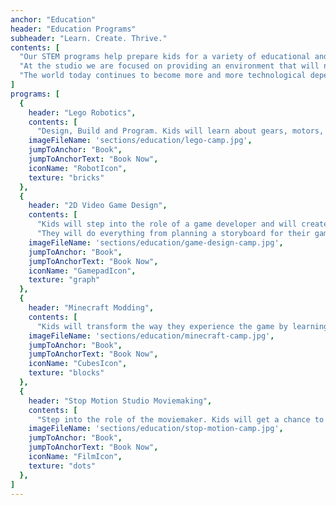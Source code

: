 ```yaml
---
anchor: "Education"
header: "Education Programs"
subheader: "Learn. Create. Thrive."
contents: [
  "Our STEM programs help prepare kids for a variety of educational and career paths. We offer a variety of programs that emphasize hands-on activities for learning to help kids explore subjects and questions in new and unique ways.", 
  "At the studio we are focused on providing an environment that will nurture and support all types of learners thanks to our dedicated and experienced instructors.",
  "The world today continues to become more and more technological dependent and we are here to help build and strengthen your young learner’s knowledge in this area. Help your kid prepare for the future!"
]
programs: [
  {
    header: "Lego Robotics",
    contents: [
      "Design, Build and Program. Kids will learn about gears, motors, and sensors. They will dive into the basics of engineering using Lego’s Wedo/EV3 Software. There are LOTS of exciting interactive objects to build and then program to move, react, and make sounds!"],
    imageFileName: 'sections/education/lego-camp.jpg',
    jumpToAnchor: "Book",
    jumpToAnchorText: "Book Now",
    iconName: "RobotIcon",
    texture: "bricks"
  },
  {
    header: "2D Video Game Design",
    contents: [
      "Kids will step into the role of a game developer and will create a complete game. This activity will help kids develop their creativity and turn their imaginations into reality.", 
      "They will do everything from planning a storyboard for their game, designing their own characters, creating unique environments to programming a showdown with the final boss! They will have the opportunity to take the game home when it is complete!"],
    imageFileName: 'sections/education/game-design-camp.jpg',
    jumpToAnchor: "Book",
    jumpToAnchorText: "Book Now",
    iconName: "GamepadIcon",
    texture: "graph"
  },
  {
    header: "Minecraft Modding",
    contents: [
      "Kids will transform the way they experience the game by learning how to mod by creating different custom objects. They will program and test each mod they create thus adding a new level of gameplay to their Minecraft experience."],
    imageFileName: 'sections/education/minecraft-camp.jpg',
    jumpToAnchor: "Book",
    jumpToAnchorText: "Book Now",
    iconName: "CubesIcon",
    texture: "blocks"
  },
  {
    header: "Stop Motion Studio Moviemaking",
    contents: [
      "Step into the role of the moviemaker. Kids will get a chance to storyboard their ideas, create unique characters, and then film. Afterwards, they will edit their production using editing software and put the finishing touches on their film including sound, music, voice-over, and green screening. They will have the opportunity to take their movie home when it is complete!"],
    imageFileName: 'sections/education/stop-motion-camp.jpg',
    jumpToAnchor: "Book",
    jumpToAnchorText: "Book Now",
    iconName: "FilmIcon",
    texture: "dots"
  },
]
---
```

